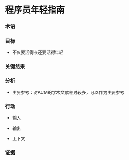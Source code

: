 
# 程序员年轻指南

### 术语



### 目标

* 不仅要活得长还要活得年轻

### 关键结果


### 分析

* 主要参考：对ACM的学术文献相对较多，可以作为主要参考

### 行动

* 输入

* 输出

* 上下文


### 证据

